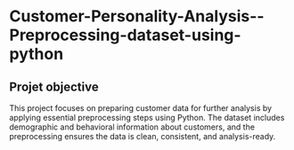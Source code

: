 # Customer-Personality-Analysis--Preprocessing-dataset-using-python
## Projet objective
This project focuses on preparing customer data for further analysis by applying essential preprocessing steps using Python. The dataset includes demographic and behavioral information about customers, and the preprocessing ensures the data is clean, consistent, and analysis-ready.
